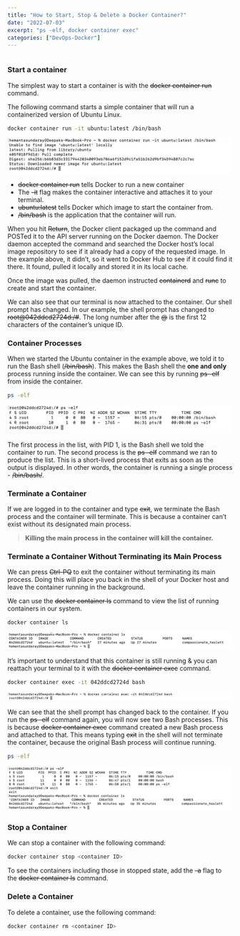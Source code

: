 ```yaml
---
title: "How to Start, Stop & Delete a Docker Container?"
date: "2022-07-03"
excerpt: "ps -elf, docker container exec"
categories: ["DevOps-Docker"]
---
```


```toc

```

### Start a container

The simplest way to start a container is with the ~~docker container run~~ command.

The following command starts a simple container that will run a containerized version of Ubuntu Linux.

```sh
docker container run -it ubuntu:latest /bin/bash
```

![Container Start](../images/docker-container/container-start.png)

- ~~docker container run~~ tells Docker to run a new container
- The ~~-it~~ flag makes the container interactive and attaches it to your terminal.
- ~~ubuntu:latest~~ tells Docker which image to start the container from.
- ~~/bin/bash~~ is the application that the container will run.

When you hit ~~Return~~, the Docker client packaged up the command and POSTed it to the API server running on the Docker daemon. The Docker daemon accepted the command and searched the Docker host’s local image repository to see if it already had a copy of the requested image. In the example above, it didn’t, so it went to Docker Hub to see if it could find it there. It found, pulled it locally and stored it in its local cache.

Once the image was pulled, the daemon instructed ~~containerd~~ and ~~runc~~ to create and start the container.

We can also see that our terminal is now attached to the container. Our shell prompt has changed. In our example, the shell prompt has changed to ~~root@042ddcd2724d:/#~~. The long number after the ~~@~~ is the first 12 characters of the container’s unique ID.

### Container Processes

When we started the Ubuntu container in the example above, we told it to run the Bash shell (~~/bin/bash~~). This makes the Bash shell the **one and only** process running inside the container. We can see this by running ~~ps -elf~~ from inside the container.

```sh
ps -elf
```

![Docker Container Main Process](../images/docker-container/main-process.png)

The first process in the list, with PID 1, is the Bash shell we told the container to run. The second process is the ~~ps -elf~~ command we ran to produce the list. This is a short-lived process that exits as soon as the output is displayed. In other words, the container is running a single process - ~~/bin/bash/~~.

### Terminate a Container

If we are logged in to the container and type ~~exit~~, we terminate the Bash process and the container will terminate. This is because a container can’t exist without its designated main process.

> **Killing the main process in the container will kill the container.**

### Terminate a Container Without Terminating its Main Process

We can press ~~Ctrl-PQ~~ to exit the container without terminating its main process. Doing this will place you back in the shell of your Docker host and leave the container running in the background.

We can use the ~~docker container ls~~ command to view the list of running containers in our system.

```sh
docker container ls
```

![Running Container](../images/docker-container/running-containers.png)

It’s important to understand that this container is still running & you can reattach your terminal to it with the ~~docker container exec~~ command.

```sh
docker container exec -it 042ddcd2724d bash
```

![Container Terminal](../images/docker-container/reattach-terminal.png)

We can see that the shell prompt has changed back to the container. If you run the ~~ps -elf~~ command again, you will now see two Bash processes. This is because ~~docker container exec~~ command created a new Bash process and attached to that. This means typing ~~exit~~ in the shell will not terminate the container, because the original Bash process will continue running.

```sh
ps -elf
```

![Container Exit](../images/docker-container/exit-container.png)

### Stop a Container

We can stop a container with the following command:

```sh
docker container stop <container ID>
```

To see the containers including those in stopped state, add the ~~-a~~ flag to the ~~docker container ls~~ command.

### Delete a Container

To delete a container, use the following command:

```sh
docker container rm <container ID>
```
